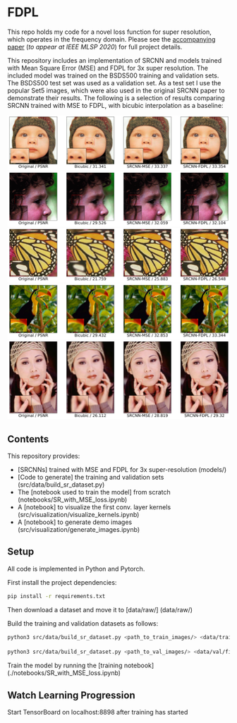 # FDPL

This repo holds my code for a novel loss function for super resolution, which operates in the frequency domain.
Please see the [accompanying paper](Freq_Domain_based_Perceptual_Loss.pdf) (*to appear at IEEE MLSP 2020*) for full project details.


This repository includes an implementation of SRCNN and models trained with Mean Square Error (MSE) and FDPL for 3x super resolution.
The included model was trained on the BSDS500 training and validation sets. The BSDS500 test set
was used as a validation set. As a test set I use the popular Set5 images, which were also used
in the original SRCNN paper to demonstrate their results. The following is a selection of results comparing SRCNN trained with MSE to FDPL, with bicubic interpolation as a baseline:

![](example_images/baby_GT_FDPL_mean.png)
![](example_images/head_GT_FDPL_mean.png)
![](example_images/butterfly_GT_FDPL_mean.png)
![](example_images/bird_GT_FDPL_mean.png)
![](example_images/woman_GT_FDPL_mean.png)


## Contents
This repository provides:
- [SRCNNs] trained with MSE and FDPL for 3x super-resolution (models/)
- [Code to generate] the training and validation sets (src/data/build_sr_dataset.py)
- The [notebook used to train the model] from scratch (notebooks/SR_with_MSE_loss.ipynb)
- A [notebook] to visualize the first conv. layer kernels (src/visualization/visualize_kernels.ipynb)
- A [notebook] to generate demo images (src/visualization/generate_images.ipynb)


## Setup
All code is implemented in Python and Pytorch.

First install the project dependencies:

```bash
pip install -r requirements.txt
```

Then download a dataset and move it to [data/raw/] (data/raw/)

Build the training and validation datasets as follows:

```bash
python3 src/data/build_sr_dataset.py <path_to_train_images/> <data/train/file_name.hdf5> <super_resolution_factor>

python3 src/data/build_sr_dataset.py <path_to_val_images/> <data/val/file_name.hdf5> <super_resolution_factor>
```

Train the model by running the [training notebook] (./notebooks/SR_with_MSE_loss.ipynb)

## Watch Learning Progression

Start TensorBoard on localhost:8898 after training has started
